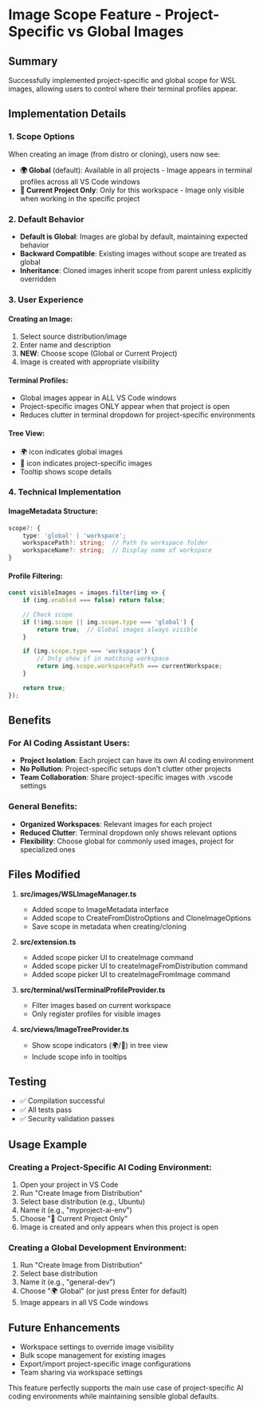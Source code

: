 # Image Scope Feature - Project-Specific vs Global Images

## Summary
Successfully implemented project-specific and global scope for WSL images, allowing users to control where their terminal profiles appear.

## Implementation Details

### 1. **Scope Options**
When creating an image (from distro or cloning), users now see:
- **🌍 Global** (default): Available in all projects - Image appears in terminal profiles across all VS Code windows
- **📁 Current Project Only**: Only for this workspace - Image only visible when working in the specific project

### 2. **Default Behavior**
- **Default is Global**: Images are global by default, maintaining expected behavior
- **Backward Compatible**: Existing images without scope are treated as global
- **Inheritance**: Cloned images inherit scope from parent unless explicitly overridden

### 3. **User Experience**

#### Creating an Image:
1. Select source distribution/image
2. Enter name and description
3. **NEW**: Choose scope (Global or Current Project)
4. Image is created with appropriate visibility

#### Terminal Profiles:
- Global images appear in ALL VS Code windows
- Project-specific images ONLY appear when that project is open
- Reduces clutter in terminal dropdown for project-specific environments

#### Tree View:
- 🌍 icon indicates global images
- 📁 icon indicates project-specific images
- Tooltip shows scope details

### 4. **Technical Implementation**

#### ImageMetadata Structure:
```typescript
scope?: {
    type: 'global' | 'workspace';
    workspacePath?: string;  // Path to workspace folder
    workspaceName?: string;  // Display name of workspace
}
```

#### Profile Filtering:
```typescript
const visibleImages = images.filter(img => {
    if (img.enabled === false) return false;

    // Check scope
    if (!img.scope || img.scope.type === 'global') {
        return true;  // Global images always visible
    }

    if (img.scope.type === 'workspace') {
        // Only show if in matching workspace
        return img.scope.workspacePath === currentWorkspace;
    }

    return true;
});
```

## Benefits

### For AI Coding Assistant Users:
- **Project Isolation**: Each project can have its own AI coding environment
- **No Pollution**: Project-specific setups don't clutter other projects
- **Team Collaboration**: Share project-specific images with .vscode settings

### General Benefits:
- **Organized Workspaces**: Relevant images for each project
- **Reduced Clutter**: Terminal dropdown only shows relevant options
- **Flexibility**: Choose global for commonly used images, project for specialized ones

## Files Modified

1. **src/images/WSLImageManager.ts**
   - Added scope to ImageMetadata interface
   - Added scope to CreateFromDistroOptions and CloneImageOptions
   - Save scope in metadata when creating/cloning

2. **src/extension.ts**
   - Added scope picker UI to createImage command
   - Added scope picker UI to createImageFromDistribution command
   - Added scope picker UI to createImageFromImage command

3. **src/terminal/wslTerminalProfileProvider.ts**
   - Filter images based on current workspace
   - Only register profiles for visible images

4. **src/views/ImageTreeProvider.ts**
   - Show scope indicators (🌍/📁) in tree view
   - Include scope info in tooltips

## Testing
- ✅ Compilation successful
- ✅ All tests pass
- ✅ Security validation passes

## Usage Example

### Creating a Project-Specific AI Coding Environment:
1. Open your project in VS Code
2. Run "Create Image from Distribution"
3. Select base distribution (e.g., Ubuntu)
4. Name it (e.g., "myproject-ai-env")
5. Choose "📁 Current Project Only"
6. Image is created and only appears when this project is open

### Creating a Global Development Environment:
1. Run "Create Image from Distribution"
2. Select base distribution
3. Name it (e.g., "general-dev")
4. Choose "🌍 Global" (or just press Enter for default)
5. Image appears in all VS Code windows

## Future Enhancements
- Workspace settings to override image visibility
- Bulk scope management for existing images
- Export/import project-specific image configurations
- Team sharing via workspace settings

This feature perfectly supports the main use case of project-specific AI coding environments while maintaining sensible global defaults.